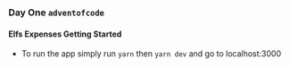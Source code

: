### Day One `adventofcode`

#### Elfs Expenses Getting Started
- To run the app simply run `yarn` then `yarn dev` and go to localhost:3000
